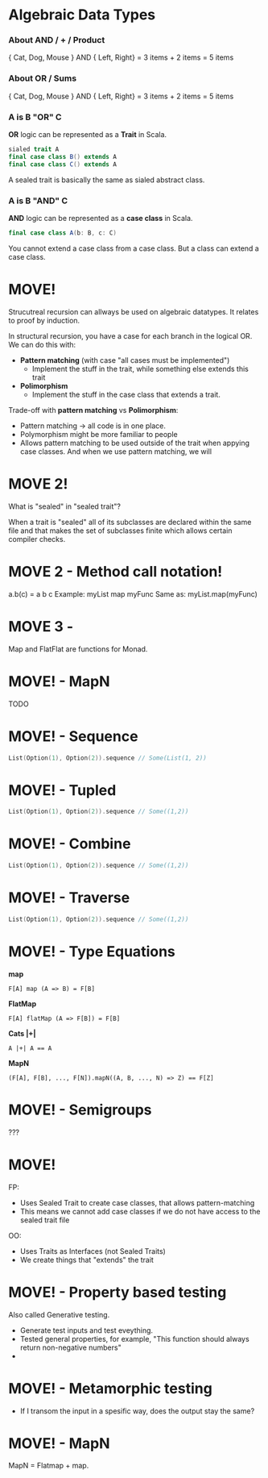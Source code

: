 # Algebraic Data Types

### About AND / + / Product
{ Cat, Dog, Mouse } AND { Left, Right} = 3 items + 2 items = 5 items

### About OR / Sums
{ Cat, Dog, Mouse } AND { Left, Right} = 3 items + 2 items = 5 items

### A is B "OR" C
**OR** logic can be represented as a **Trait** in Scala.
```scala
sialed trait A
final case class B() extends A
final case class C() extends A
```

A sealed trait is basically the same as sialed abstract class.

### A is B "AND" C
**AND** logic can be represented as a **case class** in Scala.
```scala
final case class A(b: B, c: C)
```

You cannot extend a case class from a case class. But a class can extend a case class.




# MOVE!
Strucutreal recursion can allways be used on algebraic datatypes. It relates to proof by induction.

In structural recursion, you have a case for each branch in the logical OR. We can do this with:
* **Pattern matching** (with case "all cases must be implemented")
  * Implement the stuff in the trait, while something else extends this trait
* **Polimorphism**
  * Implement the stuff in the case class that extends a trait.

Trade-off with **pattern matching** vs **Polimorphism**:
* Pattern matching -> all code is in one place.
* Polymorphism might be more familiar to people
* Allows pattern matching to be used outside of the trait when appying case classes. And when we use pattern matching, we will 

# MOVE 2!
What is "sealed" in "sealed trait"?

When a trait is "sealed" all of its subclasses are declared within the same file and that makes the set of subclasses finite which allows certain compiler checks.


# MOVE 2 - Method call notation!
a.b(c) = a b c
Example:
myList map myFunc
Same as:
myList.map(myFunc)


# MOVE 3 - 
Map and FlatFlat are functions for Monad.


# MOVE! - MapN
TODO


# MOVE! - Sequence
```scala
List(Option(1), Option(2)).sequence // Some(List(1, 2))
```

# MOVE! - Tupled
```scala
List(Option(1), Option(2)).sequence // Some((1,2))
```

# MOVE! - Combine
```scala
List(Option(1), Option(2)).sequence // Some((1,2))
```

# MOVE! - Traverse
```scala
List(Option(1), Option(2)).sequence // Some((1,2))
```

# MOVE! - Type Equations
**map**
```
F[A] map (A => B) = F[B]
```

**FlatMap**
```
F[A] flatMap (A => F[B]) = F[B]
```

**Cats |+|**
```
A |+| A == A
```

**MapN**
```
(F[A], F[B], ..., F[N]).mapN((A, B, ..., N) => Z) == F[Z]
```

# MOVE! - Semigroups
???

# MOVE!
FP:
* Uses Sealed Trait to create case classes, that allows pattern-matching
* This means we cannot add case classes if we do not have access to the sealed trait file

OO:
* Uses Traits as Interfaces (not Sealed Traits)
* We create things that "extends" the trait


# MOVE! - Property based testing
Also called Generative testing.
* Generate test inputs and test eveything. 
* Tested general properties, for example, "This function should always return non-negative numbers"
* 

# MOVE! - Metamorphic testing
* If I transom the input in a spesific way, does the output stay the same?

# MOVE! - MapN
MapN = Flatmap + map.

